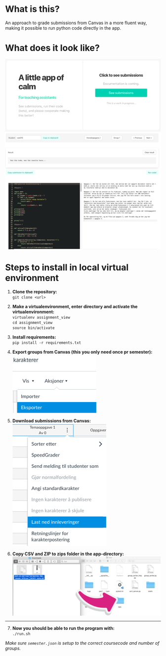 
# What is this?
An approach to grade submissions from Canvas in a more fluent way, making it possible to run python code directly in the app.


# What does it look like?
![Front](app/demo/front.png)  
![fileviewer](app/demo/fileviewer.png)  

# Steps to install in local virtual environment


1. **Clone the repository:**  
`git clone <url>`


2. **Make a virtualenvironment, enter directory and activate the virtualenvironment:**  
`virtualenv assignment_view`  
`cd assignment_view`  
`source bin/activate`  


3. **Install requirements:**  
`pip install -r requirements.txt`  


4. **Export groups from Canvas (this you only need once pr semester):**  
![export_groups](app/demo/export_groups.png)  


5. **Download submissions from Canvas:**  
![download_submissions](app/demo/download_submissions.png)  


6. **Copy CSV and ZIP to zips folder in the app-directory:**  
![csv_zip_to_folder](app/demo/csv_zip_to_folder.png)  

---

7. **Now you should be able to run the program with:**  
`./run.sh`  

_Make sure `semester.json` is setup to the correct coursecode and number of groups._  
